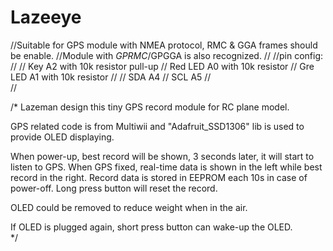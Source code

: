 # Lazeeye
//Suitable for GPS module with NMEA protocol, RMC & GGA frames should be enable.
//Module with $GPRMC/$GPGGA is also recognized.
//
//pin config:
//
//  Key       A2 with 10k resistor pull-up
//  Red LED   A0 with 10k resistor 
//  Gre LED   A1 with 10k resistor
//
//  SDA   A4
//  SCL   A5
//  
//
 
/* 
Lazeman design this tiny GPS record module for RC plane model.

GPS related code is from Multiwii and "Adafruit_SSD1306" lib is used to provide OLED displaying.

When power-up, best record will be shown, 3 seconds later, it will start to listen to GPS.
When GPS fixed, real-time data is shown in the left while best record in the right.
Record data is stored in EEPROM each 10s in case of power-off.
Long press button will reset the record.

OLED could be removed to reduce weight when in the air. 

If OLED is plugged again, short press button can wake-up the OLED.   
*/
